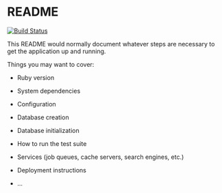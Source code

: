 # README

[![Build Status](https://travis-ci.org/Telephonist/flashcards.svg?branch=master)](https://travis-ci.org/Telephonist/flashcards)

This README would normally document whatever steps are necessary to get the
application up and running.

Things you may want to cover:

* Ruby version

* System dependencies

* Configuration

* Database creation

* Database initialization

* How to run the test suite

* Services (job queues, cache servers, search engines, etc.)

* Deployment instructions

* ...

